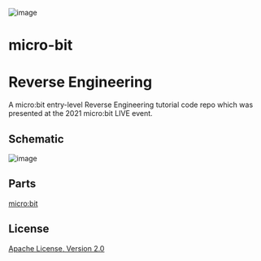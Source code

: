 ![image](https://github.com/mytechnotalent/micro-bit-Reverse-Engineering/blob/main/micro-bit%20Reverse%20Engineering.png?raw=true)

# micro-bit
# Reverse Engineering
A micro:bit entry-level Reverse Engineering tutorial code repo which was presented at the 2021 micro:bit LIVE event.

## Schematic
![image](https://github.com/mytechnotalent/micro-bit-Reverse-Engineering/blob/main/schematic.png?raw=true)

## Parts
[micro:bit](https://microbit.org/buy/?location=US&version=microbitV2)

## License
[Apache License, Version 2.0](https://www.apache.org/licenses/LICENSE-2.0)
